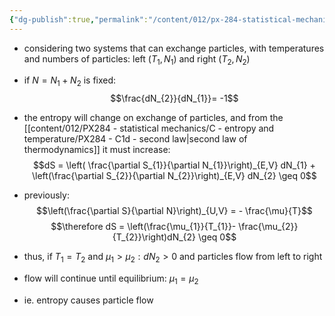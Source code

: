 ```yaml
---
{"dg-publish":true,"permalink":"/content/012/px-284-statistical-mechanics/i-chemical-potential/px-284-i2-significance/","noteIcon":"1","created":"2025-01-16T15:17:51.903+00:00","updated":"2025-01-16T15:30:18.255+00:00"}
---
```


- considering two systems that can exchange particles, with temperatures and numbers of particles: left $(T_{1}, N_{1})$ and right $(T_{2}, N_{2})$
- if $N = N_{1}+ N_{2}$ is fixed:
$$\frac{dN_{2}}{dN_{1}}= -1$$
- the entropy will change on exchange of particles, and from the [[content/012/PX284 - statistical mechanics/C - entropy and temperature/PX284 - C1d - second law\|second law of thermodynamics]] it must increase:
$$dS = \left( \frac{\partial S_{1}}{\partial N_{1}}\right)_{E,V} dN_{1} + \left(\frac{\partial S_{2}}{\partial N_{2}}\right)_{E,V} dN_{2}  \geq 0$$
- previously:
$$\left(\frac{\partial S}{\partial N}\right)_{U,V} = - \frac{\mu}{T}$$
$$\therefore dS = \left(\frac{\mu_{1}}{T_{1}}- \frac{\mu_{2}}{T_{2}}\right)dN_{2} \geq 0$$

- thus, if $T_{1} = T_{2}$ and $\mu_{1}>\mu_{2}: dN_{2} >0$ and particles flow from left to right
- flow will continue until equilibrium: $\mu_{1} = \mu_{2}$
- ie. entropy causes particle flow
